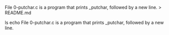 File 0-putchar.c is a program that prints _putchar, followed by a new line. > README.md

ls
echo File 0-putchar.c is a program that prints _putchar, followed by a new line.
